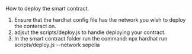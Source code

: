 How to deploy the smart contract.

1. Ensure that the hardhat config file has the network you wish to deploy the conteract on. 
2. adjsut the scripts/deploy.js to handle deploying your contract. 
3. In the smart contract folder run the command: npx hardhat run scripts/deploy.js --network sepolia

